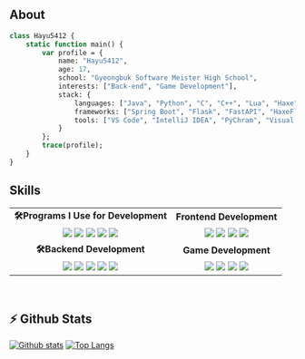 <meta name="viewport" content="width=device-width, initial-scale=1.0, minimum-scale=1.0">
<!-- <div align="center"> -->

## About

```haxe
class Hayu5412 {
    static function main() {
        var profile = {
            name: "Hayu5412",
            age: 17,
            school: "Gyeongbuk Software Meister High School",
            interests: ["Back-end", "Game Development"],
            stack: {
                languages: ["Java", "Python", "C", "C++", "Lua", "Haxe", "HScript", "Html", "CSS", "Js"],
                frameworks: ["Spring Boot", "Flask", "FastAPI", "HaxeFlixel"],
                tools: ["VS Code", "IntelliJ IDEA", "PyChram", "Visual Studio", "Figma", "Git", "GitHub"]
            }
        };
        trace(profile);
    }
}
```

## Skills

<table style="text-align: center;">
  <tr>
    <td style="text-align: center;"><strong>🛠Programs I Use for Development</strong></td>
    <td style="text-align: center;"><strong>Frontend Development</strong></td>
  </tr>
  <tr>
    <td style="text-align: center;">
      <img src="https://skillicons.dev/icons?i=vscode" />
      <img src="https://skillicons.dev/icons?i=visualstudio" />
      <img src="https://skillicons.dev/icons?i=idea" />
      <img src="https://skillicons.dev/icons?i=github" />
      <img src="https://skillicons.dev/icons?i=git" />
    </td>
    <td style="text-align: center;">
      <img src="https://skillicons.dev/icons?i=html" />
      <img src="https://skillicons.dev/icons?i=js" />
      <img src="https://skillicons.dev/icons?i=css" />
      <img src="https://skillicons.dev/icons?i=figma" />
    </td>
  </tr>
  <tr>
    <td style="text-align: center;"><strong>🛠Backend Development</strong></td>
    <td style="text-align: center;"><strong>Game Development</strong></td>
  </tr>
  <tr>
    <td style="text-align: center;">
      <img src="https://skillicons.dev/icons?i=spring" />
      <img src="https://skillicons.dev/icons?i=java" />
      <img src="https://skillicons.dev/icons?i=py" />
      <img src="https://skillicons.dev/icons?i=flask" />
      <img src="https://skillicons.dev/icons?i=fastapi" />
    </td>
    <td style="text-align: center;">
      <img src="https://skillicons.dev/icons?i=haxe" />
      <img src="https://skillicons.dev/icons?i=haxeflixel" />
      <img src="https://skillicons.dev/icons?i=cpp" />
      <img src="https://skillicons.dev/icons?i=lua" />
    </td>
  </tr>
</table>

<br/>

## ⚡ Github Stats

<a href="#">![Github stats](https://github-readme-stats.vercel.app/api?username=haryu5412dev&theme=blueberry&count_private=true&hide_border=true&line_height=20)</a>
<a href="#">![Top Langs](https://github-readme-stats.vercel.app/api/top-langs/?username=haryu5412dev&layout=compact&theme=blueberry&count_private=true&hide_border=true)</a>

